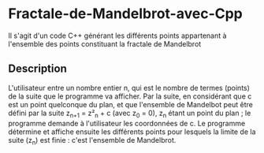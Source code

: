 # Fractale-de-Mandelbrot-avec-Cpp
Il s'agit d'un code C++ générant les différents points appartenant à l'ensemble des points constituant la fractale de Mandelbrot

## Description
L'utilisateur entre un nombre entier n, qui est le nombre de termes (points) de la suite que le programme va afficher. Par la suite, en considérant que c est un point quelconque du plan, et que l'ensemble de Mandelbot peut être défini par la suite z<sub>n+1</sub> = z²<sub>n</sub> + c (avec z<sub>0</sub> = 0), z<sub>n</sub> étant un point du plan ; le programme demande à l'utilisateur les coordonnées de c.
Le programme détermine et affiche ensuite les différents points pour lesquels la limite de la suite (z<sub>n</sub>) est finie : c'est l'ensemble de Mandelbrot.
